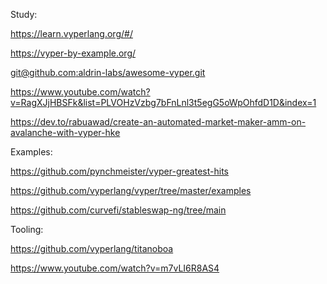 Study:

https://learn.vyperlang.org/#/

https://vyper-by-example.org/

[git@github.com:aldrin-labs/awesome-vyper.git](https://github.com/tr1sm0s1n/hardhat-vyper-example)

https://www.youtube.com/watch?v=RagXJjHBSFk&list=PLVOHzVzbg7bFnLnl3t5egG5oWpOhfdD1D&index=1

https://dev.to/rabuawad/create-an-automated-market-maker-amm-on-avalanche-with-vyper-hke



Examples:

https://github.com/pynchmeister/vyper-greatest-hits

https://github.com/vyperlang/vyper/tree/master/examples

https://github.com/curvefi/stableswap-ng/tree/main


Tooling:

https://github.com/vyperlang/titanoboa

https://www.youtube.com/watch?v=m7vLI6R8AS4
